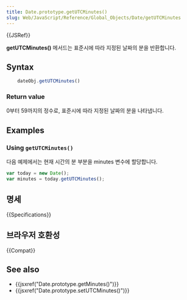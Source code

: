 ```yaml
---
title: Date.prototype.getUTCMinutes()
slug: Web/JavaScript/Reference/Global_Objects/Date/getUTCMinutes
---
```


{{JSRef}}

**getUTCMinutes()** 메서드는 표준시에 따라 지정된 날짜의 분을 반환합니다.

## Syntax

```js
    dateObj.getUTCMinutes()
```

### Return value

0부터 59까지의 정수로, 표준시에 따라 지정된 날짜의 분을 나타냅니다.

## Examples

### Using `getUTCMinutes()`

다음 예제에서는 현재 시간의 분 부분을 minutes 변수에 할당합니다.

```js
var today = new Date();
var minutes = today.getUTCMinutes();
```

## 명세

{{Specifications}}

## 브라우저 호환성

{{Compat}}

## See also

- {{jsxref("Date.prototype.getMinutes()")}}
- {{jsxref("Date.prototype.setUTCMinutes()")}}
